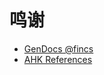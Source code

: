 # 鸣谢
-  [GenDocs @fincs](https://github.com/yoke233/genSets)
-  [AHK References](https://sites.google.com/site/ahkref/)